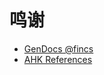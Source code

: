 # 鸣谢
-  [GenDocs @fincs](https://github.com/yoke233/genSets)
-  [AHK References](https://sites.google.com/site/ahkref/)